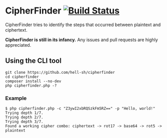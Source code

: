 # CipherFinder [![Build Status](https://travis-ci.org/hell-sh/cipherfinder.svg?branch=master)](https://travis-ci.org/hell-sh/cipherfinder)

CipherFinder tries to identify the steps that occurred between plaintext and ciphertext.

**CipherFinder is still in its infancy.** Any issues and pull requests are highly appreciated.

## Using the CLI tool

	git clone https://github.com/hell-sh/cipherfinder
	cd cipherfinder
	composer install --no-dev
	php cipherfinder.php -?

### Example

    $ php cipherfinder.php -c "Z3ywI2xbRQSzkFm5RZ==" -p "Hello, world!"
    Trying depth 1/7.
    Trying depth 2/7.
    Trying depth 3/7.
    Found a working cipher combo: ciphertext -> rot17 -> base64 -> rot5 -> plaintext
